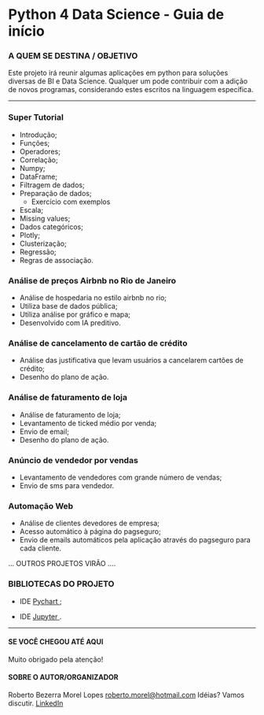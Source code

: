 # Python 4 Data Science - Guia de início

### A QUEM SE DESTINA / OBJETIVO
Este projeto irá reunir algumas aplicações em python para soluções diversas de BI e Data Science. Qualquer um pode contribuir com a adição de novos programas, considerando estes escritos na linguagem específica.

----------------------------

### Super Tutorial
- Introdução;
- Funções;
- Operadores;
- Correlação;
- Numpy;
- DataFrame;
- Filtragem de dados;
- Preparação de dados;
    - Exercício com exemplos
- Escala;
- Missing values;
- Dados categóricos;
- Plotly;
- Clusterização;
- Regressão;
- Regras de associação.

### Análise de preços Airbnb no Rio de Janeiro 
- Análise de hospedaria no estilo airbnb no rio;
- Utiliza base de dados pública;
- Utiliza análise por gráfico e mapa;
- Desenvolvido com IA preditivo.

### Análise de cancelamento de cartão de crédito
- Análise das justificativa que levam usuários a cancelarem cartões de crédito;
- Desenho do plano de ação.

### Análise de faturamento de loja
- Análise de faturamento de loja;
- Levantamento de ticked médio por venda;
- Envio de email;
- Desenho do plano de ação.

### Anúncio de vendedor por vendas
- Levantamento de vendedores com grande número de vendas;
- Envio de sms para vendedor.

### Automação Web
- Análise de clientes devedores de empresa;
- Acesso automático à página do pagseguro;
- Envio de emails automáticos pela aplicação através do pagseguro para cada cliente.

... OUTROS PROJETOS VIRÃO ....

### BIBLIOTECAS DO PROJETO
* IDE [ Pychart ](https://www.jetbrains.com/pt-br/pycharm/);

* IDE [ Jupyter ](https://jupyter.org/).


----------------------------
#### SE VOCÊ CHEGOU ATÉ AQUI
Muito obrigado pela atenção!

#### SOBRE O AUTOR/ORGANIZADOR
Roberto Bezerra Morel Lopes
roberto.morel@hotmail.com
Idéias? Vamos discutir. [ LinkedIn ](https://www.linkedin.com/in/roberto-morel-6b9065193/)